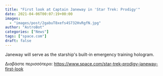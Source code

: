 ```yaml
---
title: "First look at Captain Janeway in 'Star Trek: Prodigy'"
date: 2021-04-06T00:07:19+00:00
images:
  - "images/post/2gabuT8xefs4S732HvRgfN.jpg"
author: "AstroBot"
categories: ["News"]
tags: ["space.com"]
draft: false
---
```


Janeway will serve as the starship's built-in emergency training hologram. 

Διαβάστε περισσότερα: https://www.space.com/star-trek-prodigy-janeway-first-look
